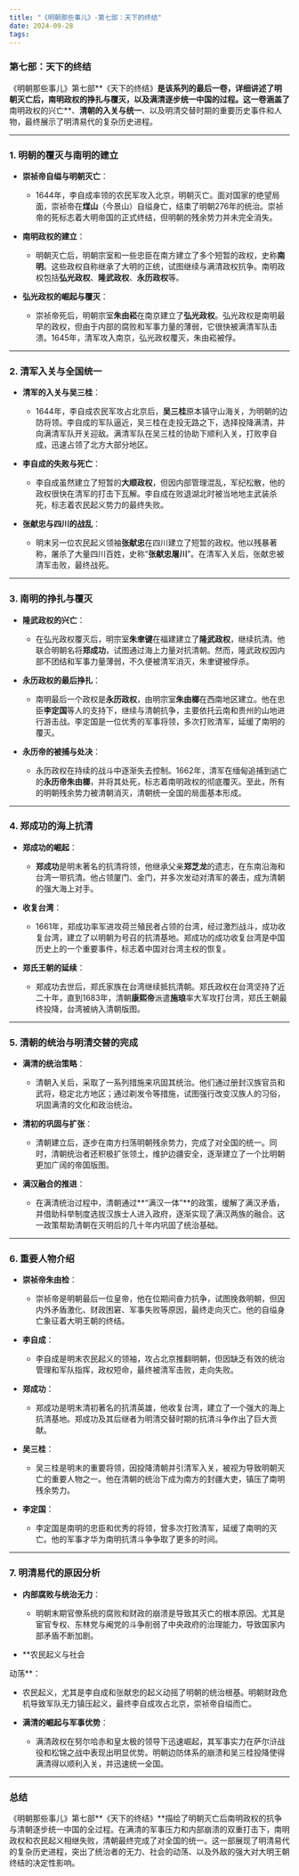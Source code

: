 ```yaml
---
title: "《明朝那些事儿》-第七部：天下的终结"
date: 2024-09-28
tags:
---
```


### **第七部：天下的终结**

《明朝那些事儿》第七部**《天下的终结》**是该系列的最后一卷，详细讲述了明朝灭亡后，南明政权的挣扎与覆灭，以及满清逐步统一中国的过程。这一卷涵盖了**南明政权的兴亡**、**清朝的入关与统一**、以及明清交替时期的重要历史事件和人物，最终展示了明清易代的复杂历史进程。

---

### 1. **明朝的覆灭与南明的建立**

- **崇祯帝自缢与明朝灭亡**：
  - 1644年，李自成率领的农民军攻入北京，明朝灭亡。面对国家的绝望局面，崇祯帝在**煤山**（今景山）自缢身亡，结束了明朝276年的统治。崇祯帝的死标志着大明帝国的正式终结，但明朝的残余势力并未完全消失。

- **南明政权的建立**：
  - 明朝灭亡后，明朝宗室和一些忠臣在南方建立了多个短暂的政权，史称**南明**。这些政权自称继承了大明的正统，试图继续与满清政权抗争。南明政权包括**弘光政权**、**隆武政权**、**永历政权**等。

- **弘光政权的崛起与覆灭**：
  - 崇祯帝死后，明朝宗室**朱由崧**在南京建立了**弘光政权**。弘光政权是南明最早的政权，但由于内部的腐败和军事力量的薄弱，它很快被满清军队击溃。1645年，清军攻入南京，弘光政权覆灭，朱由崧被俘。

---

### 2. **清军入关与全国统一**

- **清军的入关与吴三桂**：
  - 1644年，李自成农民军攻占北京后，**吴三桂**原本镇守山海关，为明朝的边防将领。李自成的军队逼近，吴三桂在走投无路之下，选择投降满清，并向满清军队开关迎敌。满清军队在吴三桂的协助下顺利入关，打败李自成，迅速占领了北方大部分地区。

- **李自成的失败与死亡**：
  - 李自成虽然建立了短暂的**大顺政权**，但因内部管理混乱，军纪松散，他的政权很快在清军的打击下瓦解。李自成在败退湖北时被当地地主武装杀死，标志着农民起义势力的最终失败。

- **张献忠与四川的战乱**：
  - 明末另一位农民起义领袖**张献忠**在四川建立了短暂的政权。他以残暴著称，屠杀了大量四川百姓，史称“**张献忠屠川**”。在清军入关后，张献忠被清军击败，最终战死。

---

### 3. **南明的挣扎与覆灭**

- **隆武政权的兴亡**：
  - 在弘光政权覆灭后，明宗室**朱聿键**在福建建立了**隆武政权**，继续抗清。他联合明朝名将**郑成功**，试图通过海上力量对抗清朝。然而，隆武政权因内部不团结和军事力量薄弱，不久便被清军消灭，朱聿键被俘杀。

- **永历政权的最后挣扎**：
  - 南明最后一个政权是**永历政权**，由明宗室**朱由榔**在西南地区建立。他在忠臣**李定国**等人的支持下，继续与清朝抗争，主要依托云南和贵州的山地进行游击战。李定国是一位优秀的军事将领，多次打败清军，延缓了南明的覆灭。

- **永历帝的被捕与处决**：
  - 永历政权在持续的战斗中逐渐失去控制。1662年，清军在缅甸追捕到逃亡的**永历帝朱由榔**，并将其处死，标志着南明政权的彻底覆灭。至此，所有的明朝残余势力被清朝消灭，清朝统一全国的局面基本形成。

---

### 4. **郑成功的海上抗清**

- **郑成功的崛起**：
  - **郑成功**是明末著名的抗清将领，他继承父亲**郑芝龙**的遗志，在东南沿海和台湾一带抗清。他占领厦门、金门，并多次发动对清军的袭击，成为清朝的强大海上对手。

- **收复台湾**：
  - 1661年，郑成功率军进攻荷兰殖民者占领的台湾，经过激烈战斗，成功收复台湾，建立了以明朝为号召的抗清基地。郑成功的成功收复台湾是中国历史上的一个重要事件，标志着中国对台湾主权的恢复。

- **郑氏王朝的延续**：
  - 郑成功去世后，郑氏家族在台湾继续抵抗清朝。郑氏政权在台湾坚持了近二十年，直到1683年，清朝**康熙帝**派遣**施琅**率大军攻打台湾，郑氏王朝最终投降，台湾被纳入清朝版图。

---

### 5. **清朝的统治与明清交替的完成**

- **满清的统治策略**：
  - 清朝入关后，采取了一系列措施来巩固其统治。他们通过册封汉族官员和武将，稳定北方地区；通过剃发令等措施，试图强行改变汉族人的习俗，巩固满清的文化和政治统治。
  
- **清初的巩固与扩张**：
  - 清朝建立后，逐步在南方扫荡明朝残余势力，完成了对全国的统一。同时，清朝统治者还积极扩张领土，维护边疆安全，逐渐建立了一个比明朝更加广阔的帝国版图。

- **满汉融合的推进**：
  - 在满清统治过程中，清朝通过**“满汉一体”**的政策，缓解了满汉矛盾，并借助科举制度选拔汉族士人进入政府，逐渐实现了满汉两族的融合。这一政策帮助清朝在灭明后的几十年内巩固了统治基础。

---

### 6. **重要人物介绍**

- **崇祯帝朱由检**：
  - 崇祯帝是明朝最后一位皇帝，他在位期间奋力抗争，试图挽救明朝，但因内外矛盾激化、财政困窘、军事失败等原因，最终走向灭亡。他的自缢身亡象征着大明王朝的终结。

- **李自成**：
  - 李自成是明末农民起义的领袖，攻占北京推翻明朝，但因缺乏有效的统治管理和军队指挥，政权短命，最终被清军击败，走向失败。

- **郑成功**：
  - 郑成功是明末清初著名的抗清英雄，他收复台湾，建立了一个强大的海上抗清基地。郑成功及其后继者为明清交替时期的抗清斗争作出了巨大贡献。

- **吴三桂**：
  - 吴三桂是明末的重要将领，因投降清朝并引清军入关，被视为导致明朝灭亡的重要人物之一。他在清朝的统治下成为南方的封疆大吏，镇压了南明残余势力。

- **李定国**：
  - 李定国是南明的忠臣和优秀的将领，曾多次打败清军，延缓了南明的灭亡。他的军事才华为南明抗清斗争争取了更多的时间。

---

### 7. **明清易代的原因分析**

- **内部腐败与统治无力**：
  - 明朝末期官僚系统的腐败和财政的崩溃是导致其灭亡的根本原因。尤其是宦官专权、东林党与阉党的斗争削弱了中央政府的治理能力，导致国家内部矛盾不断加剧。

- **农民起义与社会

动荡**：
  - 农民起义，尤其是李自成和张献忠的起义动摇了明朝的统治根基。明朝财政危机导致军队无力镇压起义，最终李自成攻占北京，崇祯帝自缢而亡。

- **满清的崛起与军事优势**：
  - 满清政权在努尔哈赤和皇太极的领导下迅速崛起，其军事实力在萨尔浒战役和松锦之战中表现出明显优势。明朝边防体系的崩溃和吴三桂投降使得满清得以顺利入关，并迅速统一全国。

---

### 总结

《明朝那些事儿》第七部**《天下的终结》**描绘了明朝灭亡后南明政权的抗争与清朝逐步统一中国的全过程。在满清的军事压力和内部崩溃的双重打击下，南明政权和农民起义相继失败，清朝最终完成了对全国的统一。这一部展现了明清易代的复杂历史进程，突出了统治者的无力、社会的动荡、以及外敌的强大对大明王朝终结的决定性影响。